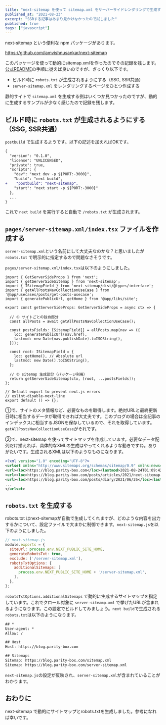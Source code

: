 ```yaml
---
title: "next-sitemap を使って sitemap.xml をサーバーサイドレンダリングで生成する"
published_at: "2021-08-23"
excerpt: "SSRする記事はあまり見かけなかったので試しました"
published: true
tags: ["javascript"]
---
```


next-sitemap という便利な npm パッケージがあります。

https://github.com/iamvishnusankar/next-sitemap

このパッケージを使って動的にsitemap.xmlを作ったのでその記録を残します。[公式README](https://blog.parity-box.com/server-sitemap.xml)の手順に従えば良いのですが、ざっくり以下です。

* ビルド時に `robots.txt` が生成されるようにする（SSG, SSR共通）
* `server-sitemap.xml` をレンダリングするページをひとつ作成する

静的サイトで `sitemap.xml` を生成する例はいくつか見つかったのですが、動的に生成するサンプルが少なく感じたので記録を残します。


## ビルド時に `robots.txt` が生成されるようにする（SSG, SSR共通）

`postbuild` で生成するようです。以下の記述を加えればOKです。

```diff json:package.json
{
  "version": "0.1.0",
  "license": "UNLICENSED",
  "private": true,
  "scripts": {
    "dev": "next dev -p ${PORT:-3000}",
    "build": "next build",
+    "postbuild": "next-sitemap",
    "start": "next start -p ${PORT:-3000}"
  },
  ...
}
```

これで `next build` を実行すると自動で `/robots.txt` が生成されます。

## `pages/server-sitemap.xml/index.tsx` ファイルを作成する

`server-sitemap.xml`という名前にして大丈夫なのかな？と思いましたが `robots.txt` で明示的に指定するので問題なさそうです。

`pages/server-sitemap.xml/index.tsx`は以下のようにしました。

```tsx:pages/server-sitemap.xml/index.tsx
import { GetServerSideProps } from 'next';
import { getServerSideSitemap } from 'next-sitemap';
import { ISitemapField } from 'next-sitemap/dist/@types/interface';
import { getAllPostsNavCollectionUseCase } from '@app/usecases/posts/get-posts-usecase';
import { generatePublicUrl, getHome } from '@app/libs/site';

export const getServerSideProps: GetServerSideProps = async ctx => {

  // ① サイトごとの独自部分
  const allPosts = await getAllPostsNavCollectionUseCase();

  const postsFields: ISitemapField[] = allPosts.map(nav => ({
    loc: generatePublicUrl(nav.href),
    lastmod: new Date(nav.publishDate).toISOString(),
  }));

  const root: ISitemapField = {
    loc: getHome(), // Absolute url
    lastmod: new Date().toISOString(),
  };

  // ② sitemap 生成部分（パッケージ利用）
  return getServerSideSitemap(ctx, [root, ...postsFields]);
};

// Default export to prevent next.js errors
// eslint-disable-next-line
export default () => {};
```

①で、サイトのメタ情報など、必要なものを取得します。絶対URLと最終更新日時に相当するデータが取得できれば大丈夫です。このブログの場合は全記事のインデックスに相当するJSONを保存しているので、それを取得しています。`getAllPostsNavCollectionUseCase`がそれです。

②で、next-sitemap を使ってサイトマップを作成しています。必要なデータ配列だけ揃えれば、具体的なXMLの生成はやってくれるような動きですね。ありがたいです。生成されるXMLは以下のようなものになります。

```xml:/server-sitemap.xml
<?xml version="1.0" encoding="UTF-8"?>
<urlset xmlns="http://www.sitemaps.org/schemas/sitemap/0.9" xmlns:news="http://www.google.com/schemas/sitemap-news/0.9" xmlns:xhtml="http://www.w3.org/1999/xhtml" xmlns:mobile="http://www.google.com/schemas/sitemap-mobile/1.0" xmlns:image="http://www.google.com/schemas/sitemap-image/1.1" xmlns:video="http://www.google.com/schemas/sitemap-video/1.1">
<url><loc>https://blog.parity-box.com</loc><lastmod>2021-08-24T01:09:42.540Z</lastmod></url>
<url><loc>https://blog.parity-box.com/posts/articles/2021/next-sitemap-ssr</loc><lastmod>2021-08-23T00:00:00.000Z</lastmod></url>
<url><loc>https://blog.parity-box.com/posts/diary/2021/06/26</loc><lastmod>2021-06-26T00:00:00.000Z</lastmod></url>
...
</urlset>
```

## `robots.txt` を生成する

robots.txt はnext-sitemapが自動で生成してくれますが、どのような内容を出力するかについて、設定ファイルで大まかに制御できます。`next-sitemap.js`を以下のようにしました。

```js:next-sitemap.js
// next-sitemap.js
module.exports = {
  siteUrl: process.env.NEXT_PUBLIC_SITE_HOME,
  generateRobotsTxt: true,
  exclude: ['/server-sitemap.xml'],
  robotsTxtOptions: {
    additionalSitemaps: [
      process.env.NEXT_PUBLIC_SITE_HOME + '/server-sitemap.xml',
    ],
  },
};

```

`robotsTxtOptions.additionalSitemaps` で動的に生成するサイトマップを指定しています。これでクロール対象に `server-siteamp.xml` で挙げたURLが含まれるようになります。この設定でビルドしてみましょう。`next build`で生成される`robots.txt`は以下のようになります。

```text:/robots.txt
## *
User-agent: *
Allow: /

## Host
Host: https://blog.parity-box.com

## Sitemaps
Sitemap: https://blog.parity-box.com/sitemap.xml
Sitemap: https://blog.parity-box.com/server-sitemap.xml
```

`next-sitemap.js`の設定が反映され、`server-sitemap.xml`が含まれていることがわかります。

## おわりに

next-sitemap で動的にサイトマップとrobots.txtを生成しました。参考になれば幸いです。